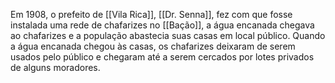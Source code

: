 Em 1908, o prefeito de [[Vila Rica]], [[Dr. Senna]], fez com que fosse instalada uma rede de chafarizes no [[Bação]], a água encanada chegava ao chafarizes e a população abastecia suas casas em local público. Quando a água encanada chegou às casas, os chafarizes deixaram de serem usados pelo público e chegaram até a serem cercados por lotes privados de alguns moradores. 